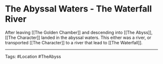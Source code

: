 # The Abyssal Waters - The Waterfall River

After leaving [[The Golden Chamber]] and descending into [[The Abyss]], [[The Character]] landed in the abyssal waters. This either was a river, or transported [[The Character]] to a river that lead to [[The Waterfall]].

---
Tags: #Location #TheAbyss 